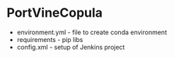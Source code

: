 # PortVineCopula

- environment.yml - file to create conda environment
- requirements - pip libs
- config.xml - setup of Jenkins project
